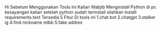Hi Sebelum Menggunakan Tools Ini Kalian Wabjib Menginstall Python di pc kesayangan kalian setelah python sudah terinstall silahkan install requirements.text
Tersedia 5 Fitur Di tools ini 
1.chat bot
2.chatgpt
3.stalker ig
4.find nickname mlbb
5.fake addres
